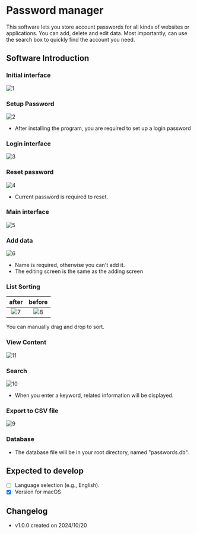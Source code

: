# Password manager

This software lets you store account passwords for all kinds of websites or applications.
You can add, delete and edit data. 
Most importantly, can use the search box to quickly find the account you need.

## Software Introduction

### Initial interface
![1](Images/1.png)

### Setup Password
![2](Images/2.png)
* After installing the program, you are required to set up a login password

### Login interface
![3](Images/3.png)

### Reset password
![4](Images/4.png)
* Current password is required to reset.

### Main interface
![5](Images/5.png)

### Add data
![6](Images/6.png)
* Name is required, otherwise you can't add it.
* The editing screen is the same as the adding screen

### List Sorting
| after | before |
| :------: | :------: |
| ![7](Images/7.png) | ![8](Images/8.png) |

You can manually drag and drop to sort.

### View Content
![11](Images/11.png)

### Search
![10](Images/10.png)
* When you enter a keyword, related information will be displayed.

### Export to CSV file
![9](Images/9.png)

### Database
* The database file will be in your root directory, named "passwords.db".

## Expected to develop
- [ ] Language selection (e.g., English).
- [x] Version for macOS

## Changelog

* v1.0.0 created on 2024/10/20